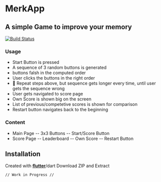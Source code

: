 # MerkApp
## A simple Game to improve your memory
 [![Build Status](https://travis-ci.org/joemccann/dillinger.svg?branch=master)](https://travis-ci.org/joemccann/dillinger)
### Usage
- Start Button is pressed
- A sequence of 3 random buttons is generated
- buttons falsh in the computed order
- User clicks the buttons in the right order
- 🔄 Repeat steps above, but sequence gets longer every time, until user gets the sequence wrong
- User gets navigated to score page
- Own Score is shown big on the screen
- List of previous/competetive scores is shown for comparison
- Restart button navigates back to the beginning


### Content
- Main Page
-- 3x3 Buttons
-- Start/Score Button
- Score Page
-- Leaderboard
-- Own Score 
-- Restart Button

## Installation
Created with [**flutter**](https://flutter.dev/)/dart
Download ZIP and Extract
```
// Work in Progress //
```
